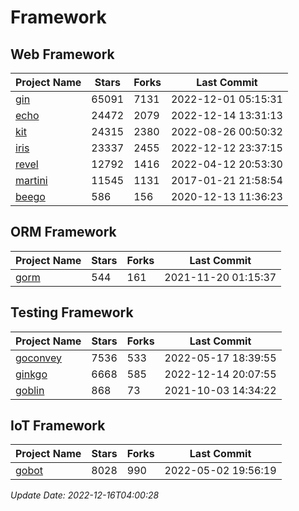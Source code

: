 # Framework

## Web Framework
| Project Name | Stars | Forks | Last Commit |
| ------------ | ----- | ----- | ----------- |
| [gin](https://github.com/gin-gonic/gin) | 65091 | 7131 | 2022-12-01 05:15:31 |
| [echo](https://github.com/labstack/echo) | 24472 | 2079 | 2022-12-14 13:31:13 |
| [kit](https://github.com/go-kit/kit) | 24315 | 2380 | 2022-08-26 00:50:32 |
| [iris](https://github.com/kataras/iris) | 23337 | 2455 | 2022-12-12 23:37:15 |
| [revel](https://github.com/revel/revel) | 12792 | 1416 | 2022-04-12 20:53:30 |
| [martini](https://github.com/go-martini/martini) | 11545 | 1131 | 2017-01-21 21:58:54 |
| [beego](https://github.com/astaxie/beego) | 586 | 156 | 2020-12-13 11:36:23 |

## ORM Framework
| Project Name | Stars | Forks | Last Commit |
| ------------ | ----- | ----- | ----------- |
| [gorm](https://github.com/jinzhu/gorm) | 544 | 161 | 2021-11-20 01:15:37 |

## Testing Framework
| Project Name | Stars | Forks | Last Commit |
| ------------ | ----- | ----- | ----------- |
| [goconvey](https://github.com/smartystreets/goconvey) | 7536 | 533 | 2022-05-17 18:39:55 |
| [ginkgo](https://github.com/onsi/ginkgo) | 6668 | 585 | 2022-12-14 20:07:55 |
| [goblin](https://github.com/franela/goblin) | 868 | 73 | 2021-10-03 14:34:22 |

## IoT Framework
| Project Name | Stars | Forks | Last Commit |
| ------------ | ----- | ----- | ----------- |
| [gobot](https://github.com/hybridgroup/gobot) | 8028 | 990 | 2022-05-02 19:56:19 |

*Update Date: 2022-12-16T04:00:28*